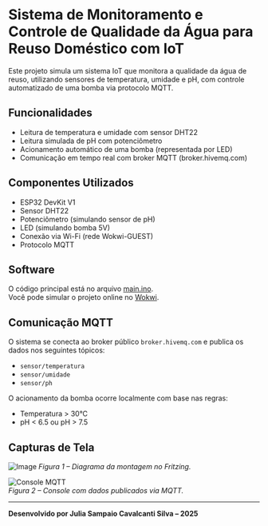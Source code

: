 # Sistema de Monitoramento e Controle de Qualidade da Água para Reuso Doméstico com IoT

Este projeto simula um sistema IoT que monitora a qualidade da água de reuso, utilizando sensores de temperatura, umidade e pH, com controle automatizado de uma bomba via protocolo MQTT.

## Funcionalidades

- Leitura de temperatura e umidade com sensor DHT22
- Leitura simulada de pH com potenciômetro
- Acionamento automático de uma bomba (representada por LED)
- Comunicação em tempo real com broker MQTT (broker.hivemq.com)

## Componentes Utilizados

- ESP32 DevKit V1
- Sensor DHT22
- Potenciômetro (simulando sensor de pH)
- LED (simulando bomba 5V)
- Conexão via Wi-Fi (rede Wokwi-GUEST)
- Protocolo MQTT

## Software

O código principal está no arquivo [main.ino](main.ino).  
Você pode simular o projeto online no [Wokwi](https://wokwi.com/projects/431693626687148033).

## Comunicação MQTT

O sistema se conecta ao broker público `broker.hivemq.com` e publica os dados nos seguintes tópicos:

- `sensor/temperatura`
- `sensor/umidade`
- `sensor/ph`

O acionamento da bomba ocorre localmente com base nas regras:

- Temperatura > 30°C
- pH < 6.5 ou pH > 7.5

## Capturas de Tela

![Image](https://github.com/user-attachments/assets/b77ffdeb-a3a9-4bb5-af62-1c94f9c12a24) 
*Figura 1 – Diagrama da montagem no Fritzing.*

![Console MQTT](imagens/mqtt-console.png)  
*Figura 2 – Console com dados publicados via MQTT.*

---

**Desenvolvido por Julia Sampaio Cavalcanti Silva – 2025**

